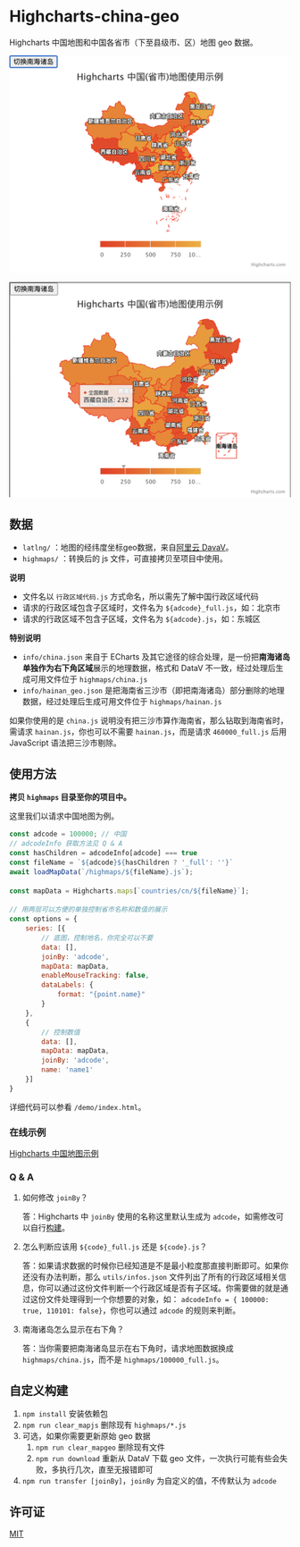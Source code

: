 # Highcharts-china-geo

Highcharts 中国地图和中国各省市（下至县级市、区）地图 geo 数据。

![](assets/down.png)

![](assets/right.png)

## 数据

- `latlng/` ：地图的经纬度坐标geo数据，来自[阿里云 DavaV](http://datav.aliyun.com/tools/atlas/#&lat=31.769817845138945&lng=104.29901249999999&zoom=3)。
- `highmaps/` ：转换后的 js 文件，可直接拷贝至项目中使用。

**说明**
- 文件名以 `行政区域代码.js` 方式命名，所以需先了解中国行政区域代码
- 请求的行政区域包含子区域时，文件名为 `${adcode}_full.js`，如：北京市
- 请求的行政区域不包含子区域，文件名为 `${adcode}.js`，如：东城区

**特别说明**
- `info/china.json` 来自于 ECharts 及其它途径的综合处理，是一份把**南海诸岛单独作为右下角区域**展示的地理数据，格式和 DataV 不一致，经过处理后生成可用文件位于 `highmaps/china.js`
- `info/hainan_geo.json` 是把海南省三沙市（即把南海诸岛）部分删除的地理数据，经过处理后生成可用文件位于 `highmaps/hainan.js`

如果你使用的是 `china.js` 说明没有把三沙市算作海南省，那么钻取到海南省时，需请求 `hainan.js`，你也可以不需要 `hainan.js`，而是请求 `460000_full.js` 后用 JavaScript 语法把三沙市剔除。

## 使用方法

**拷贝 `highmaps` 目录至你的项目中。**

这里我们以请求中国地图为例。

```javascript
const adcode = 100000; // 中国
// adcodeInfo 获取方法见 Q & A
const hasChildren = adcodeInfo[adcode] === true
const fileName = `${adcode}${hasChildren ? '_full': ''}`
await loadMapData(`/highmaps/${fileName}.js`);

const mapData = Highcharts.maps[`countries/cn/${fileName}`];

// 用两层可以方便的单独控制省市名称和数值的展示
const options = {
    series: [{
        // 底图，控制地名，你完全可以不要
        data: [],
        joinBy: 'adcode',
        mapData: mapData,
        enableMouseTracking: false,
        dataLabels: {
            format: "{point.name}"
        }
    },
    {
        // 控制数值
        data: [],
        mapData: mapData,
        joinBy: 'adcode',
        name: 'name1'
    }]
}
```

详细代码可以参看 `/demo/index.html`。

### 在线示例
[Highcharts 中国地图示例](http://natee.github.io/highcharts-china-geo/demo/index.html)

### Q & A
1. 如何修改 `joinBy`？

    答：Highcharts 中 `joinBy` 使用的名称这里默认生成为 `adcode`，如需修改可以自行[构建](##构建)。

2. 怎么判断应该用 `${code}_full.js` 还是 `${code}.js`？
    
    答：如果请求数据的时候你已经知道是不是最小粒度那直接判断即可。如果你还没有办法判断，那么 `utils/infos.json` 文件列出了所有的行政区域相关信息，你可以通过这份文件判断一个行政区域是否有子区域。你需要做的就是通过这份文件处理得到一个你想要的对象，如： `adcodeInfo = { 100000: true, 110101: false}`，你也可以通过 `adcode` 的规则来判断。

3. 南海诸岛怎么显示在右下角？

    答：当你需要把南海诸岛显示在右下角时，请求地图数据换成 `highmaps/china.js`，而不是 `highmaps/100000_full.js`。

## 自定义构建

1. `npm install` 安装依赖包
2. `npm run clear_mapjs` 删除现有 `highmaps/*.js` 
3. 可选，如果你需要更新原始 geo 数据
   1.  `npm run clear_mapgeo` 删除现有文件
   2.  `npm run download` 重新从 DataV 下载 geo 文件，一次执行可能有些会失败，多执行几次，直至无报错即可
5. `npm run transfer [joinBy]`，`joinBy` 为自定义的值，不传默认为 `adcode`


## 许可证
[MIT](http://opensource.org/licenses/MIT)
